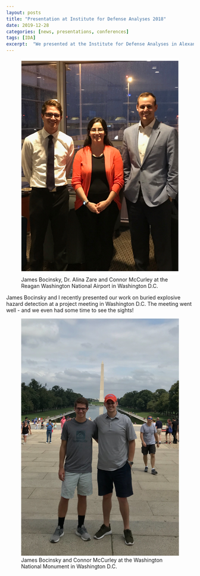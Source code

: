 ```yaml
---
layout: posts
title: "Presentation at Institute for Defense Analyses 2018"
date: 2019-12-28
categories: [news, presentations, conferences]
tags: [IDA]
excerpt:  "We presented at the Institute for Defense Analyses in Alexandria, VA!"
---
```


<figure>
    <a href="/photos/postImages/2018IDA/JamesConnorZare.png"><img src="/photos/postImages/2018IDA/JamesConnorZare.png"></a>
    <figcaption>James Bocinsky, Dr. Alina Zare and Connor McCurley at the Reagan Washington National Airport in Washington D.C.</figcaption>
</figure>

James Bocinsky and I recently presented our work on buried explosive hazard detection at a project meeting in Washington D.C. The meeting went well - and we even had some time to see the sights!

<figure>
    <a href="/photos/postImages/2018IDA/JamesConnor.png"><img src="/photos/postImages/2018IDA/JamesConnor.png"></a>
    <figcaption>James Bocinsky and Connor McCurley at the Washington National Monument in Washington D.C. </figcaption>
</figure>
  
  






